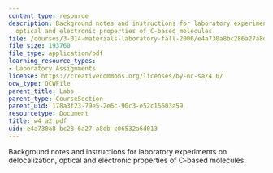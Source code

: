 ```yaml
---
content_type: resource
description: Background notes and instructions for laboratory experiments on delocalization,
  optical and electronic properties of C-based molecules.
file: /courses/3-014-materials-laboratory-fall-2006/e4a730a8bc286a27a8dbc06532a6d013_w4_a2.pdf
file_size: 193760
file_type: application/pdf
learning_resource_types:
- Laboratory Assignments
license: https://creativecommons.org/licenses/by-nc-sa/4.0/
ocw_type: OCWFile
parent_title: Labs
parent_type: CourseSection
parent_uid: 178a3f23-79e5-2e6c-90c3-e52c15603a59
resourcetype: Document
title: w4_a2.pdf
uid: e4a730a8-bc28-6a27-a8db-c06532a6d013
---
```

Background notes and instructions for laboratory experiments on delocalization, optical and electronic properties of C-based molecules.